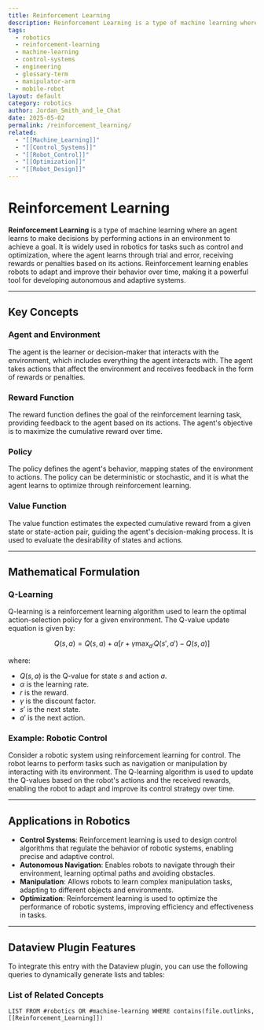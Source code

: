 ```yaml
---
title: Reinforcement Learning
description: Reinforcement Learning is a type of machine learning where an agent learns to make decisions by performing actions in an environment to achieve a goal, widely used in robotics for tasks such as control and optimization.
tags:
  - robotics
  - reinforcement-learning
  - machine-learning
  - control-systems
  - engineering
  - glossary-term
  - manipulator-arm
  - mobile-robot
layout: default
category: robotics
author: Jordan_Smith_and_le_Chat
date: 2025-05-02
permalink: /reinforcement_learning/
related:
  - "[[Machine_Learning]]"
  - "[[Control_Systems]]"
  - "[[Robot_Control]]"
  - "[[Optimization]]"
  - "[[Robot_Design]]"
---
```


# Reinforcement Learning

**Reinforcement Learning** is a type of machine learning where an agent learns to make decisions by performing actions in an environment to achieve a goal. It is widely used in robotics for tasks such as control and optimization, where the agent learns through trial and error, receiving rewards or penalties based on its actions. Reinforcement learning enables robots to adapt and improve their behavior over time, making it a powerful tool for developing autonomous and adaptive systems.

---

## Key Concepts

### Agent and Environment

The agent is the learner or decision-maker that interacts with the environment, which includes everything the agent interacts with. The agent takes actions that affect the environment and receives feedback in the form of rewards or penalties.

### Reward Function

The reward function defines the goal of the reinforcement learning task, providing feedback to the agent based on its actions. The agent's objective is to maximize the cumulative reward over time.

### Policy

The policy defines the agent's behavior, mapping states of the environment to actions. The policy can be deterministic or stochastic, and it is what the agent learns to optimize through reinforcement learning.

### Value Function

The value function estimates the expected cumulative reward from a given state or state-action pair, guiding the agent's decision-making process. It is used to evaluate the desirability of states and actions.

---

## Mathematical Formulation

### Q-Learning

Q-learning is a reinforcement learning algorithm used to learn the optimal action-selection policy for a given environment. The Q-value update equation is given by:

$$
Q(s, a) = Q(s, a) + \alpha \left[ r + \gamma \max_{a'} Q(s', a') - Q(s, a) \right]
$$

where:
- $Q(s, a)$ is the Q-value for state $s$ and action $a$.
- $\alpha$ is the learning rate.
- $r$ is the reward.
- $\gamma$ is the discount factor.
- $s'$ is the next state.
- $a'$ is the next action.

### Example: Robotic Control

Consider a robotic system using reinforcement learning for control. The robot learns to perform tasks such as navigation or manipulation by interacting with its environment. The Q-learning algorithm is used to update the Q-values based on the robot's actions and the received rewards, enabling the robot to adapt and improve its control strategy over time.

---

## Applications in Robotics

- **Control Systems**: Reinforcement learning is used to design control algorithms that regulate the behavior of robotic systems, enabling precise and adaptive control.
- **Autonomous Navigation**: Enables robots to navigate through their environment, learning optimal paths and avoiding obstacles.
- **Manipulation**: Allows robots to learn complex manipulation tasks, adapting to different objects and environments.
- **Optimization**: Reinforcement learning is used to optimize the performance of robotic systems, improving efficiency and effectiveness in tasks.

---

## Dataview Plugin Features

To integrate this entry with the Dataview plugin, you can use the following queries to dynamically generate lists and tables:

### List of Related Concepts

```dataview
LIST FROM #robotics OR #machine-learning WHERE contains(file.outlinks, [[Reinforcement_Learning]])
